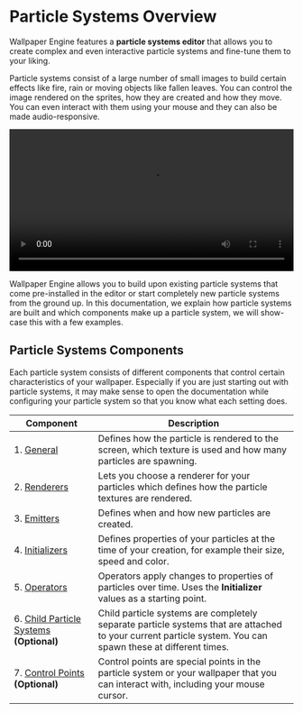 # Particle Systems Overview

Wallpaper Engine features a **particle systems editor** that allows you to create complex and even interactive particle systems and fine-tune them to your liking.

Particle systems consist of a large number of small images to build certain effects like fire, rain or moving objects like fallen leaves. You can control the image rendered on the sprites, how they are created and how they move. You can even interact with them using your mouse and they can also be made audio-responsive.

<video width="100%" controls loop autoplay>
  <source src="/videos/particle_system_editor.mp4" type="video/mp4">
  Your browser does not support the video tag.
</video>

Wallpaper Engine allows you to build upon existing particle systems that come pre-installed in the editor or start completely new particle systems from the ground up. In this documentation, we explain how particle systems are built and which components make up a particle system, we will show-case this with a few examples.

## Particle Systems Components

Each particle system consists of different components that control certain characteristics of your wallpaper. Especially if you are just starting out with particle systems, it may make sense to open the documentation while configuring your particle system so that you know what each setting does.

| Component            | Description   |
|----------------------|---------------|
| 1. [General](/en/scene/particles/component/general.html) | Defines how the particle is rendered to the screen, which texture is used and how many particles are spawning. |
| 2. [Renderers](/en/scene/particles/component/renderer.html) | Lets you choose a renderer for your particles which defines how the particle textures are rendered. |
| 3. [Emitters](/en/scene/particles/component/emitter.html) | Defines when and how new particles are created. |
| 4. [Initializers](/en/scene/particles/component/initializer.html) | Defines properties of your particles at the time of your creation, for example their size, speed and color. |
| 5. [Operators](/en/scene/particles/component/operator.html) | Operators apply changes to properties of particles over time. Uses the **Initializer** values as a starting point. |
| 6. [Child Particle Systems](/en/scene/particles/component/children.html) **(Optional)** | Child particle systems are completely separate particle systems that are attached to your current particle system. You can spawn these at different times. |
| 7. [Control Points](/en/scene/particles/component/control_point.html) **(Optional)** | Control points are special points in the particle system or your wallpaper that you can interact with, including your mouse cursor.|
